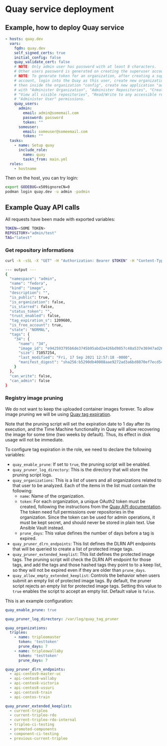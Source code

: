 # Quay service deployment

## Example, how to deploy Quay service

```yaml
- hosts: quay.dev
  vars:
    fqdn: quay.dev
    self_signed_certs: true
    initial_config: false
    quay_validate_cert: false
    # NOTE: Only admin user has password with at least 8 characters.
    # Other users password is generated on creating the superuser account.
    # NOTE: To generate token for an organization, after creating a superuser
    # account, login into the Quay as this user, create new organization: "config",
    # then inside the organization "config", create new application "admin_token",
    # with "Administer Organization", "Administer Repositories", "Create Repositories",
    # "View all visible repositories", "Read/Write to any accessible repositories" and
    # "Administer User" permissions.
    quay_users:
      admin:
        email: admin@somemail.com
        password: password
        token: ""
      someuser:
        email: someuser@someemail.com
        token: ""
  tasks:
    - name: Setup quay
      include_role:
        name: quay
        tasks_from: main.yml
  roles:
    - hostname
```

Then on the host, you can try login:

```sh
export GODEBUG=x509ignoreCN=0
podman login quay.dev -u admin -padmin
```

## Example Quay API calls

All requests have been made with exported variables:

```sh
TOKEN=<SOME TOKEN>
REPOSITORY="admin/test"
TAG="latest"
```

### Get repository informations

```sh
curl -k -sSL -X "GET" -H "Authorization: Bearer $TOKEN" -H "Content-Type: application/json" "https://localhost/api/v1/repository/$REPOSITORY" | jq

--- output ---
{
  "namespace": "admin",
  "name": "fedora",
  "kind": "image",
  "description": "",
  "is_public": true,
  "is_organization": false,
  "is_starred": false,
  "status_token": "",
  "trust_enabled": false,
  "tag_expiration_s": 1209600,
  "is_free_account": true,
  "state": "NORMAL",
  "tags": {
    "34": {
      "name": "34",
      "image_id": "e942593795b6de3745b95abd2e426bd9857c48a537e36947ad26e72a346dbea3",
      "size": 71057254,
      "last_modified": "Fri, 17 Sep 2021 12:57:18 -0000",
      "manifest_digest": "sha256:b5290db40008aae9272ad3a6bd8070ef7ecd547c3bef014b894c327960acc582"
    }
  },
  "can_write": false,
  "can_admin": false
}
```

### Registry image pruning

We do not want to keep the uploaded container images forever. To allow
image pruning we will be using [Quay tag expiration](https://docs.projectquay.io/use_quay.html#tag-expiration).

Note that the pruning script will set the expiration date to 1 day after
its execution, and the Time Machine functionality in Quay will allow
recovering the image for some time (two weeks by default). Thus, its effect
in disk usage will not be immediate.

To configure tag expiration in the role, we need to declare the following
variables:

- `quay_enable_prune`: If set to `true`, the pruning script will be enabled.
- `quay_pruner_log_directory`: This is the directory that will store the
  pruning script logs.
- `quay_organizations`: This is a list of users and all organizations related
  to that user to be analyzed. Each of the items in the list must contain the following:
  - `name`: Name of the organization.
  - `token`: For each organization, a unique OAuth2 token must be created,
    following the instructions from the [Quay API documentation](https://docs.quay.io/api/).
    The token need full permissions over repositories in the organization.
    Since the token can be used for admin operations, it must be kept
    secret, and should never be stored in plain text. Use Ansible Vault
    instead.
  - `prune_days`: This value defines the number of days before a tag
    is expired.
- `quay_pruner_dlrn_endpoints`: This list defines the DLRN API endpoints
  that will be queried to create a list of protected image tags.
- `quay_pruner_extended_keeplist`: This list defines the protected image
  tags. The pruning script will check the DLRN API endpoint for those tags,
  and add the tags and those hashed tags they point to to a keep list, so
  they will not be expired even if they are older than `prune_days`.
- `quay_allow_empty_extended_keeplist`: Controls the behavior when users
  submit an empty list of protected image tags. By default, the pruner script
  rejects an empty list for protected image tags. Setting this value to `true`
  enables the script to accept an empty list. Default value is `false`.

This is an example configuration:

```yaml
quay_enable_prune: true

quay_pruner_log_directory: /var/log/quay_tag_pruner

quay_organizations:
  tripleo:
    - name: tripleomaster
      token: 'testtoken'
      prune_days: 7
    - name: tripleowallaby
      token: 'testtoken'
      prune_days: 7

quay_pruner_dlrn_endpoints:
  - api-centos9-master-uc
  - api-centos8-wallaby
  - api-centos8-victoria
  - api-centos8-ussuri
  - api-centos8-train
  - api-centos-train

quay_pruner_extended_keeplist:
  - current-tripleo
  - current-tripleo-rdo
  - current-tripleo-rdo-internal
  - tripleo-ci-testing
  - promoted-components
  - component-ci-testing
  - previous-current-tripleo
```
